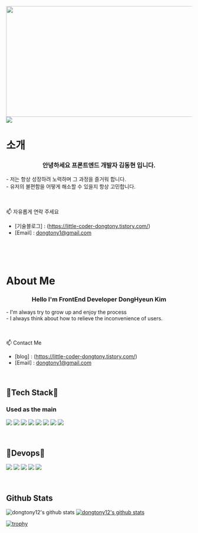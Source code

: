 <img src="https://user-images.githubusercontent.com/18694323/189477906-efed755e-016e-46a0-bf17-25521e36ee30.jpeg" width="700" height="300"/>
<img src="https://capsule-render.vercel.app/api?type=soft&&color=auto&height=200&section=header&text=Welcome%20&fontSize=30&fontAlign=40&desc=dongHyeun%20Kim's%20GitHub%20profile!&descAlign=60&descSize=10" />


# 소개

<div align="center">
  <h3 color="white">안녕하세요 프론트엔드 개발자 김동현 입니다.</h3>
</div>
-  저는 항상 성장하려 노력하며 그 과정을 즐거워 합니다.<br/>
-  유저의 불편함을 어떻게 해소할 수 있을지 항상 고민합니다.<br/>

<br/>
<br/>

📫 자유롭게 연락 주세요<br/>
- [기술블로그] : (https://little-coder-dongtony.tistory.com/)<br/>
- [Email] : dongtony1@gmail.com


<br/>
<br/>
<br/>

# About Me
<div align="center">
  <h3>Hello I'm FrontEnd Developer DongHyeun Kim</h3>
</div>
-  I'm always try to grow up and enjoy the process<br/>
-  I always think about how to relieve the inconvenience of users.<br/>

<br/>
<br/>

📫 Contact Me<br/>
- [blog] : (https://little-coder-dongtony.tistory.com/)<br/>
- [Email] : dongtony1@gmail.com

<br/>

## 🌱Tech Stack🌱
### Used as the main
<img src="https://img.shields.io/badge/javascript-F7DF1E?style=plastic&logo=javascript&logoColor=white"/> <img src="https://img.shields.io/badge/typescript-3178C6?style=plastic&logo=typescript&logoColor=white"/> <img src="https://img.shields.io/badge/React-61DAFB?style=plastic&logo=react&logoColor=white"/> <img src="https://img.shields.io/badge/Next.js-000000?style=plastic&logo=Next.js&logoColor=white"/> <img src="https://img.shields.io/badge/HTML5-E34F26?style=plastic&logo=HTML5&logoColor=white"/> <img src="https://img.shields.io/badge/css3-1572B6?style=plastic&logo=css3&logoColor=white"/> <img src="https://img.shields.io/badge/reactQuery-FF4154?style=plastic&logo=reactQuery&logoColor=white"/> <img src="https://img.shields.io/badge/recoil-61DAFB?style=plastic&logo=react&logoColor=white"/> 

<br/>

## 🌱Devops🌱
<img src="https://img.shields.io/badge/git-F05032?style=plastic&logo=git&logoColor=white"/> <img src="https://img.shields.io/badge/github-181717?style=plastic&logo=github&logoColor=white"/> <img src="https://img.shields.io/badge/githubActions-2088FF?style=plastic&logo=githubActions&logoColor=white"/> <img src="https://img.shields.io/badge/slack-4A154B?style=plastic&logo=slack&logoColor=white"/> <img src="https://img.shields.io/badge/notion-000000?style=plastic&logo=notion&logoColor=white"/>


<br/>

## Github Stats

![dongtony12's github stats](https://github-readme-stats.vercel.app/api?username=dongtony12&show_icons=true)
[![dongtony12's github stats](https://github-readme-stats.vercel.app/api/top-langs/?username=dongtony12&show_icons=true&hide_border=true&title_color=004386&icon_color=004386&layout=compact)](https://github.com/dongtony12)


[![trophy](https://github-profile-trophy.vercel.app/?username=dongtony12&row=1)](https://github.com/ryo-ma/github-profile-trophy)
